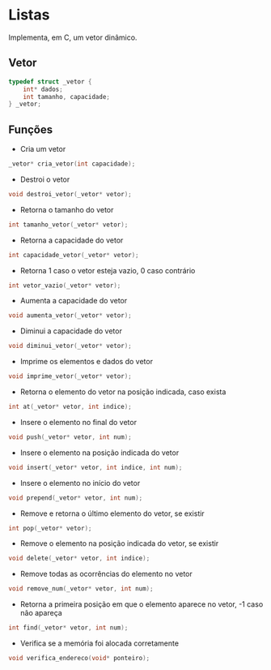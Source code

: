 # Listas

Implementa, em C, um vetor dinâmico.

## Vetor

~~~c
typedef struct _vetor {
    int* dados;
    int tamanho, capacidade;
} _vetor;
~~~

## Funções

* Cria um vetor
~~~c
_vetor* cria_vetor(int capacidade);
~~~

* Destroi o vetor
~~~c
void destroi_vetor(_vetor* vetor);
~~~

* Retorna o tamanho do vetor
~~~c
int tamanho_vetor(_vetor* vetor);
~~~

* Retorna a capacidade do vetor
~~~c
int capacidade_vetor(_vetor* vetor);
~~~

* Retorna 1 caso o vetor esteja vazio, 0 caso contrário
~~~c
int vetor_vazio(_vetor* vetor);
~~~

* Aumenta a capacidade do vetor
~~~c
void aumenta_vetor(_vetor* vetor);
~~~

* Diminui a capacidade do vetor
~~~c
void diminui_vetor(_vetor* vetor);
~~~

* Imprime os elementos e dados do vetor
~~~c
void imprime_vetor(_vetor* vetor);
~~~

* Retorna o elemento do vetor na posição indicada, caso exista
~~~c
int at(_vetor* vetor, int indice);
~~~

* Insere o elemento no final do vetor
~~~c
void push(_vetor* vetor, int num);
~~~

* Insere o elemento na posição indicada do vetor
~~~c
void insert(_vetor* vetor, int indice, int num);
~~~

* Insere o elemento no início do vetor
~~~c
void prepend(_vetor* vetor, int num);
~~~

* Remove e retorna o último elemento do vetor, se existir
~~~c
int pop(_vetor* vetor);
~~~

* Remove o elemento na posição indicada do vetor, se existir
~~~c
void delete(_vetor* vetor, int indice);
~~~

* Remove todas as ocorrências do elemento no vetor
~~~c
void remove_num(_vetor* vetor, int num);
~~~

* Retorna a primeira posição em que o elemento aparece no vetor, -1 caso não apareça
~~~c
int find(_vetor* vetor, int num);
~~~

* Verifica se a memória foi alocada corretamente
~~~c
void verifica_endereco(void* ponteiro);
~~~
